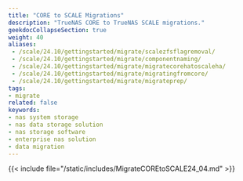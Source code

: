 ```yaml
---
title: "CORE to SCALE Migrations"
description: "TrueNAS CORE to TrueNAS SCALE migrations."
geekdocCollapseSection: true
weight: 40
aliases:
 - /scale/24.10/gettingstarted/migrate/scalezfsflagremoval/
 - /scale/24.10/gettingstarted/migrate/componentnaming/
 - /scale/24.10/gettingstarted/migrate/migratecorehatoscaleha/
 - /scale/24.10/gettingstarted/migrate/migratingfromcore/
 - /scale/24.10/gettingstarted/migrate/migrateprep/
tags:
- migrate
related: false
keywords:
- nas system storage
- nas data storage solution
- nas storage software
- enterprise nas solution
- data migration
---
```



{{< include file="/static/includes/MigrateCOREtoSCALE24_04.md" >}}


</div>
